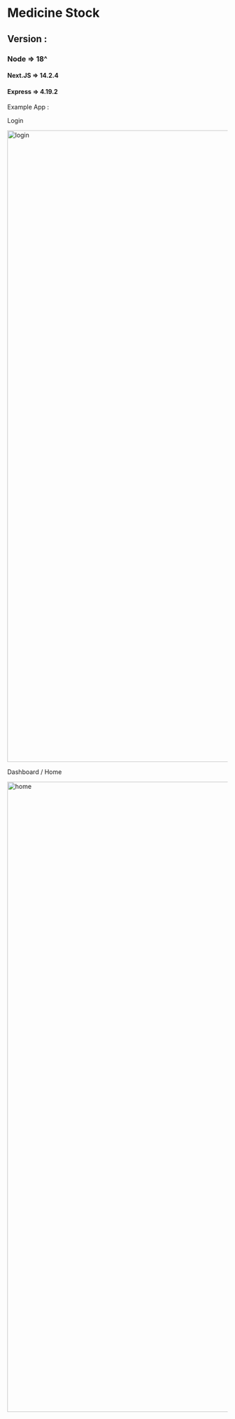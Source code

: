 # Medicine Stock

## Version :
### Node => 18^
#### Next.JS => 14.2.4
#### Express => 4.19.2

Example App : 

Login

<img width="1440" alt="login" src="https://github.com/user-attachments/assets/a5cb8c80-32f7-4984-aae3-37254a57a16d">

Dashboard / Home

<img width="1437" alt="home" src="https://github.com/user-attachments/assets/1cf7c5bb-2321-40bd-bf04-6b385fd6652c">
